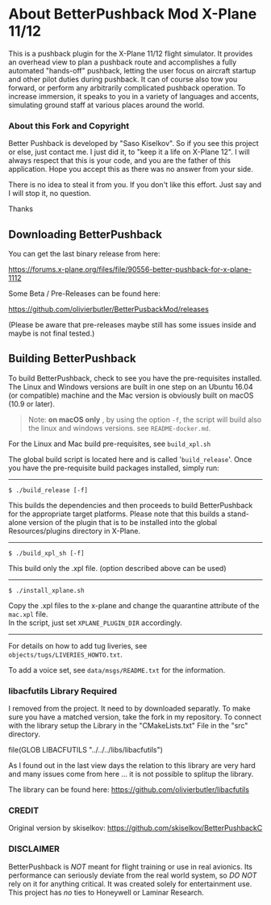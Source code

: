 # About BetterPushback Mod X-Plane 11/12

This is a pushback plugin for the X-Plane 11/12 flight simulator.
It provides an overhead view to plan a pushback route and
accomplishes a fully automated "hands-off" pushback, letting the user
focus on aircraft startup and other pilot duties during pushback. It can
of course also tow you forward, or perform any arbitrarily complicated
pushback operation. To increase immersion, it speaks to you in a variety
of languages and accents, simulating ground staff at various places
around the world.

### About this Fork and Copyright

Better Pushback is developed by "Saso Kiselkov". So if you see this project or else, just contact me.
I just did it, to "keep it a life on X-Plane 12". I will always respect that this is your code,
and you are the father of this application. Hope you accept this as there was no answer from your side.

There is no idea to steal it from you. If you don't like this effort. Just say and I will stop it, no question.

Thanks

## Downloading BetterPushback

You can get the last binary release from here:

https://forums.x-plane.org/files/file/90556-better-pushback-for-x-plane-1112

Some Beta / Pre-Releases can be found here:

https://github.com/olivierbutler/BetterPusbackMod/releases

(Please be aware that pre-releases maybe still has some issues inside and maybe is not final tested.)


## Building BetterPushback

To build BetterPushback, check to see you have the pre-requisites installed. The
Linux and Windows versions are built in one step on an Ubuntu 16.04 (or
compatible) machine and the Mac version is obviously built on macOS (10.9
or later).

>Note: __on macOS only__ , by using the option ```-f```, the script will build also the linux and windows versions. see ```README-docker.md```.  

For the Linux and Mac build pre-requisites, see ```build_xpl.sh```

The global build script is located here and is called '```build_release```'.
Once you have the pre-requisite build packages installed, simply run:
***
```
$ ./build_release [-f]
```
This builds the dependencies and then proceeds to build BetterPushback for the appropriate target platforms. Please note that this builds a
stand-alone version of the plugin that is to be installed into the global
Resources/plugins directory in X-Plane.
***
```
$ ./build_xpl_sh [-f] 
```
This build only the .xpl file. (option described above can be used)
***
```
$ ./install_xplane.sh
```
Copy the .xpl files to the x-plane and change the quarantine attribute of the ```mac.xpl``` file.  
In the script, just set ```XPLANE_PLUGIN_DIR``` accordingly. 
***

For details on how to add tug liveries, see
`objects/tugs/LIVERIES_HOWTO.txt`.

To add a voice set, see `data/msgs/README.txt` for the information.

### libacfutils Library Required

I removed from the project. It need to by downloaded separatly. To make sure you have a matched version, take the fork in my repository.
To connect with the library setup the Library in the "CMakeLists.txt" File in the "src" directory.

file(GLOB LIBACFUTILS "../../../libs/libacfutils")

As I found out in the last view days the relation to this library are very hard and many issues come from here ... it is not possible to splitup the library.

The library can be found here:
https://github.com/olivierbutler/libacfutils

### CREDIT

Original version by skiselkov: https://github.com/skiselkov/BetterPushbackC

### DISCLAIMER

BetterPushback is *NOT* meant for flight training or use in real avionics. Its
performance can seriously deviate from the real world system, so *DO NOT*
rely on it for anything critical. It was created solely for entertainment
use. This project has *no* ties to Honeywell or Laminar Research.
